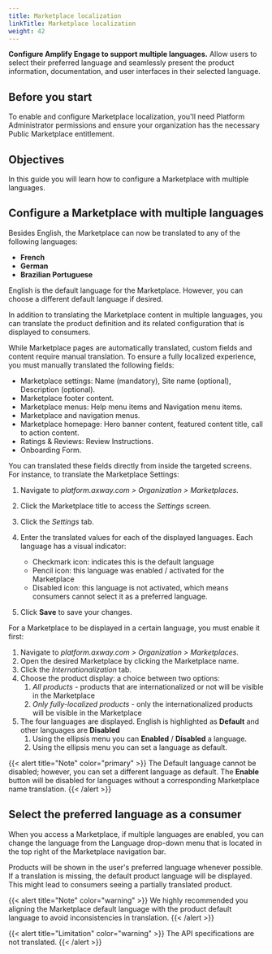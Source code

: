 ```yaml
---
title: Marketplace localization
linkTitle: Marketplace localization
weight: 42
---
```


**Configure Amplify Engage to support multiple languages.** Allow users to select their preferred language and seamlessly present the product information, documentation, and user interfaces in their selected language.

## Before you start

To enable and configure Marketplace localization, you'll need Platform Administrator permissions and ensure your organization has the necessary Public Marketplace entitlement.

## Objectives

In this guide you will learn how to configure a Marketplace with multiple languages.

## Configure a Marketplace with multiple languages

Besides English, the Marketplace can now be translated to any of the following languages:

* **French**
* **German**
* **Brazilian Portuguese**

English is the default language for the Marketplace. However, you can choose a different default language if desired.

In addition to translating the Marketplace content in multiple languages, you can translate the product definition and its related configuration that is displayed to consumers.

While Marketplace pages are automatically translated, custom fields and content require manual translation. To ensure a fully localized experience, you must manually translated the following fields:

* Marketplace settings: Name (mandatory), Site name (optional), Description (optional).
* Marketplace footer content.
* Marketplace menus: Help menu items and Navigation menu items.
* Marketplace and navigation menus.
* Marketplace homepage: Hero banner content, featured content title, call to action content.
* Ratings & Reviews: Review Instructions.
* Onboarding Form.

You can translated these fields directly from inside the targeted screens. For instance, to translate the Marketplace Settings:

1. Navigate to *platform.axway.com > Organization > Marketplaces*.
2. Click the Marketplace title to access the *Settings* screen.
3. Click the *Settings* tab.
4. Enter the translated values for each of the displayed languages. Each language has a visual indicator:

   * Checkmark icon: indicates this is the default language
   * Pencil icon: this language was enabled / activated for the Marketplace
   * Disabled icon: this language is not activated, which means consumers cannot select it as a preferred language.

5. Click **Save** to save your changes.

For a Marketplace to be displayed in a certain language, you must enable it first:

1. Navigate to *platform.axway.com > Organization > Marketplaces*.
2. Open the desired Marketplace by clicking the Marketplace name.
3. Click the *Internationalization* tab.
4. Choose the product display: a choice between two options:
   1. *All products* - products that are internationalized or not will be visible in the Marketplace
   2. *Only fully-localized products* - only the internationalized products will be visible in the Marketplace
5. The four languages are displayed. English is highlighted as **Default** and other languages are **Disabled**
   1. Using the ellipsis menu you can **Enabled** / **Disabled** a language.
   2. Using the ellipsis menu you can set a language as default.

{{< alert title="Note" color="primary" >}}
The Default language cannot be disabled; however, you can set a different language as default.
The **Enable** button will be disabled for languages without a corresponding Marketplace name translation.
{{< /alert >}}

## Select the preferred language as a consumer

When you access a Marketplace, if multiple languages are enabled, you can change the language from the Language drop-down menu that is located in the top right of the Marketplace navigation bar.

Products will be shown in the user's preferred language whenever possible. If a translation is missing, the default product language will be displayed. This might lead to consumers seeing a partially translated product.

{{< alert title="Note" color="warning" >}}
We highly recommended you aligning the Marketplace default language with the product default language to avoid inconsistencies in translation.
{{< /alert >}}

{{< alert title="Limitation" color="warning" >}}
The API specifications are not translated.
{{< /alert >}}
